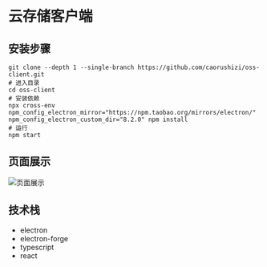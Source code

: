 # 云存储客户端

## 安装步骤

```shell script
git clone --depth 1 --single-branch https://github.com/caorushizi/oss-client.git
# 进入目录
cd oss-client
# 安装依赖
npx cross-env npm_config_electron_mirror="https://npm.taobao.org/mirrors/electron/" npm_config_electron_custom_dir="8.2.0" npm install
# 运行
npm start
```

## 页面展示

![页面展示](https://github.com/caorushizi/oss-client/raw/master/images/home-page.png)

## 技术栈

- electron
- electron-forge
- typescript
- react
